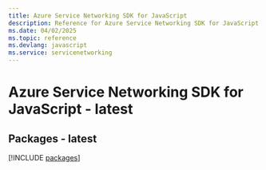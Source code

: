 ```yaml
---
title: Azure Service Networking SDK for JavaScript
description: Reference for Azure Service Networking SDK for JavaScript
ms.date: 04/02/2025
ms.topic: reference
ms.devlang: javascript
ms.service: servicenetworking
---
```

# Azure Service Networking SDK for JavaScript - latest
## Packages - latest
[!INCLUDE [packages](service-networking-index.md)]